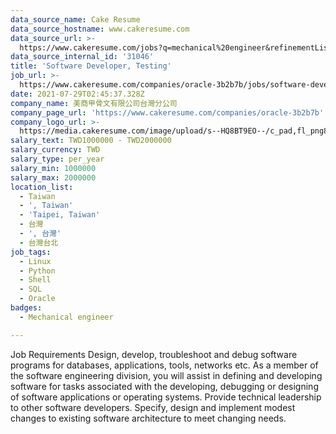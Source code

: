 ```yaml
---
data_source_name: Cake Resume
data_source_hostname: www.cakeresume.com
data_source_url: >-
  https://www.cakeresume.com/jobs?q=mechanical%20engineer&refinementList%5Blang_name%5D%5B0%5D=English&refinementList%5Bsalary_type%5D=per_year&range%5Bsalary_range%5D%5Bmin%5D=1000000&page=3
data_source_internal_id: '31046'
title: 'Software Developer, Testing'
job_url: >-
  https://www.cakeresume.com/companies/oracle-3b2b7b/jobs/software-developer-testing
date: 2021-07-29T02:45:37.328Z
company_name: 美商甲骨文有限公司台灣分公司
company_page_url: 'https://www.cakeresume.com/companies/oracle-3b2b7b'
company_logo_url: >-
  https://media.cakeresume.com/image/upload/s--HQ8BT9EO--/c_pad,fl_png8,h_200,w_200/v1627526357/dmbhb6y7sy9moesrt1fk.png
salary_text: TWD1000000 - TWD2000000
salary_currency: TWD
salary_type: per_year
salary_min: 1000000
salary_max: 2000000
location_list:
  - Taiwan
  - ', Taiwan'
  - 'Taipei, Taiwan'
  - 台灣
  - ', 台灣'
  - 台灣台北
job_tags:
  - Linux
  - Python
  - Shell
  - SQL
  - Oracle
badges:
  - Mechanical engineer

---
```


Job Requirements Design, develop, troubleshoot and debug software programs for databases, applications, tools, networks etc. As a member of the software engineering division, you will assist in defining and developing software for tasks associated with the developing, debugging or designing of software applications or operating systems. Provide technical leadership to other software developers. Specify, design and implement modest changes to existing software architecture to meet changing needs.